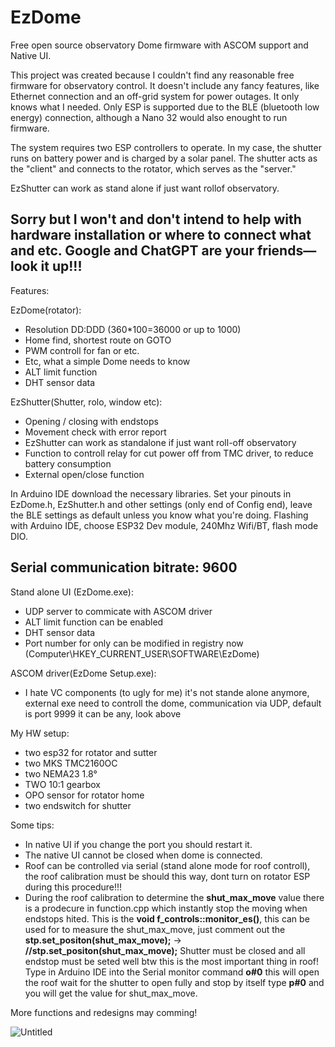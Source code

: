 # EzDome
Free open source observatory Dome firmware with ASCOM support and Native UI.

This project was created because I couldn't find any reasonable free firmware for observatory control.
It doesn't include any fancy features, like Ethernet connection and an off-grid system for power outages.
It only knows what I needed.
Only ESP is supported due to the BLE (bluetooth low energy) connection, although a Nano 32 would also enought to run firmware. 

The system requires two ESP controllers to operate.
In my case, the shutter runs on battery power and is charged by a solar panel.
The shutter acts as the "client" and connects to the rotator, which serves as the "server."

EzShutter can work as stand alone if just want rollof observatory.

Sorry but I won't and don't intend to help with hardware installation or where to connect what and etc. Google and ChatGPT are your friends—look it up!!!
------------
Features:

EzDome(rotator): 
  -   Resolution DD:DDD (360*100=36000 or up to 1000)
  -   Home find, shortest route on GOTO
  -   PWM controll for fan or etc.
  -   Etc, what a simple Dome needs to know
  -   ALT limit function
  -   DHT sensor data
    
EzShutter(Shutter, rolo, window etc):
  -   Opening / closing with endstops
  -   Movement check with error report
  -   EzShutter can work as standalone if just want roll-off observatory
  -   Function to controll relay for cut power off from TMC driver, to reduce battery consumption
  -   External open/close function


In Arduino IDE download the necessary libraries.
Set your pinouts in EzDome.h, EzShutter.h and other settings (only end of Config end), leave the BLE settings as default unless you know what you're doing.
Flashing with Arduino IDE, choose ESP32 Dev module, 240Mhz Wifi/BT, flash mode DIO.

Serial communication bitrate: 9600
------------

Stand alone UI (EzDome.exe):
- UDP server to commicate with ASCOM driver
- ALT limit function can be enabled
- DHT sensor data
- Port number for only can be modified in registry now (Computer\HKEY_CURRENT_USER\SOFTWARE\EzDome)

ASCOM driver(EzDome Setup.exe):
- I hate VC components (to ugly for me) it's not stande alone anymore, external exe need to controll the dome, communication via UDP, default is port 9999 it can be any, look above

My HW setup:
- two esp32 for rotator and sutter
- two MKS TMC2160OC
- two NEMA23 1.8°
- TWO 10:1 gearbox
- OPO sensor for rotator home
- two endswitch for shutter

Some tips:
- In native UI if you change the port you should restart it.
- The native UI cannot be closed when dome is connected.
- Roof can be controlled via serial (stand alone mode for roof controll), the roof calibration must be should this way, dont turn on rotator ESP during this procedure!!!
- During the roof calibration to determine the **shut_max_move** value there is a prodecure in function.cpp which instantly stop the moving when endstops hited. 
  This is the **void f_controls::monitor_es()**, this can be used for to measure the shut_max_move, just comment out the **stp.set_positon(shut_max_move);** -> **//stp.set_positon(shut_max_move);**
  Shutter must be closed and all endstop must be seted well btw this is the most important thing in roof!
  Type in Arduino IDE into the Serial monitor command **o#0** this will open the roof wait for the shutter to open fully and stop by itself type **p#0** and you will get the value for shut_max_move.

More functions and redesigns may comming!

![Untitled](https://github.com/user-attachments/assets/19ba08c0-2fa1-436f-8312-f864018e1b65)
